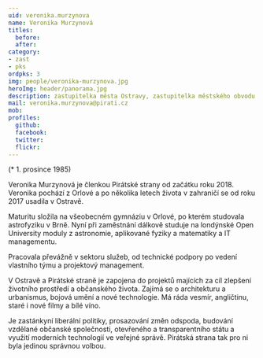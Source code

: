 ```yaml
---
uid: veronika.murzynova
name: Veronika Murzynová
titles:
  before:
  after:
category:
- zast
- pks
ordpks: 3
img: people/veronika-murzynova.jpg
heroImg: header/panorama.jpg
description: zastupitelka města Ostravy, zastupitelka městského obvodu Poruba, místopředsedkyně krajského sdružení Moravskoslezského kraje
mail: veronika.murzynova@pirati.cz
mob:			  
profiles:
  github:       
  facebook:     
  twitter: 		  
  flickr:
---
```


(* 1. prosince 1985)

Veronika Murzynová je členkou Pirátské strany od začátku roku 2018. Veronika pochází z Orlové a po několika letech života v zahraničí se od roku 2017 usadila v Ostravě.

Maturitu složila na všeobecném gymnáziu v Orlové, po kterém studovala astrofyziku v Brně. Nyní při zaměstnání dálkově studuje na londýnské Open University moduly z astronomie, aplikované fyziky a matematiky a IT managementu.

Pracovala převážně v sektoru služeb, od technické podpory po vedení vlastního týmu a projektový management.

V Ostravě a Pirátské straně je zapojena do projektů majících za cíl zlepšení životního prostředí a občanského života. Zajímá se o architekturu a urbanismus, bojová umění a nové technologie. Má ráda vesmír, angličtinu, staré i nové filmy a bílé víno.

Je zastánkyní liberální politiky, prosazování změn odspoda, budování vzdělané občanské společnosti, otevřeného a transparentního státu a využití moderních technologií ve veřejné správě. Pirátská strana tak pro ni byla jedinou správnou volbou.
